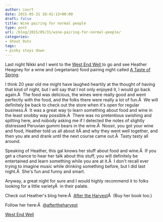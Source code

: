 ```yaml
---
author: court
date: 2015-05-31 18:41:13+00:00
draft: false
title: Wine pairing for normal people
type: post
url: /blog/2015/05/31/wine-pairing-for-normal-people/
categories:
- Shout Outs
tags:
- pinky stays down
---
```


Last night Nikki and I went to the [West End Well ](http://westendwell.ca/)to go and see Heather Heagney for a wine and (vegetarian) food pairing night called [A Taste of Spring](http://westendwell.ca/events/taste-spring-wine-tasting).

I think 20 year old me might have laughed heartily at the thought of having that kind of night, but I will say that I not only enjoyed it, I would go back again.Â  The food was delicious, the wines were really good and went perfectly with the food, and the folks there were really a lot of fun.Â  We will definitely be back to check out the store when it's open for regular business.Â  It was a great way to learn something about food and wine in the least snobby way possible.Â  There was no pretentious swishing and spitting here, and nobody asking me if I detected the notes of slightly distressed Peruvian gummi bears in the wine.Â  Nossir, you got your wine and food, Heather told us all about itÂ and why they went well together, and then you ate and drank until the next course came out.Â  Tasty tasty all around.

Speaking of Heather, this gal knows her stuff about food and wine.Â  If you get a chance to hear her talk about this stuff, you will definitely be entertained and learn something while you are at it.Â  I don't recall ever trying to imagine music while drinking something before, but I did last night.Â  She's fun and funny and smart.

Anyway, a great night for sure and I would highly recommend it to folks looking for a little varietyÂ  in their palate.

Check out Heather's blog here:Â  [After the Harvest](http://www.aftertheharvest.blogspot.ca/)Â  (Buy her book too.)

Follow her here:Â  [@aftertheharvest](https://twitter.com/aftertheharvest)

[West End Well](http://westendwell.ca/)

